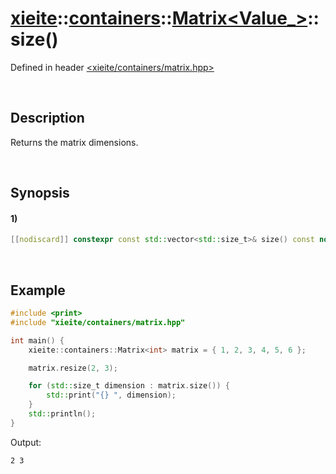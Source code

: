# [xieite](../../../../../../xieite.md)\:\:[containers](../../../../../../containers.md)\:\:[Matrix<Value_>](../../../../matrix.md)\:\:size\(\)
Defined in header [<xieite/containers/matrix.hpp>](../../../../../../../include/xieite/containers/matrix.hpp)

&nbsp;

## Description
Returns the matrix dimensions.

&nbsp;

## Synopsis
#### 1)
```cpp
[[nodiscard]] constexpr const std::vector<std::size_t>& size() const noexcept;
```

&nbsp;

## Example
```cpp
#include <print>
#include "xieite/containers/matrix.hpp"

int main() {
    xieite::containers::Matrix<int> matrix = { 1, 2, 3, 4, 5, 6 };

    matrix.resize(2, 3);

    for (std::size_t dimension : matrix.size()) {
        std::print("{} ", dimension);
    }
    std::println();
}
```
Output:
```
2 3
```
